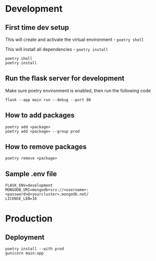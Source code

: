 # Development

## First time dev setup

This will create and activate the virtual environment - `poetry shell`

This will install all dependencies - `poetry install`

```
poetry shell
poetry install
```

## Run the flask server for development
Make sure poetry environment is enabled, then run the following code

```
flask --app main run --debug --port 80
```

## How to add packages

```
poetry add <package>
poetry add <package> --group prod
```

## How to remove packages

```
poetry remove <package>
```

## Sample .env file

```
FLASK_ENV=development
MONGODB_URI=mongodb+srv://<username>:<password>@<yourcluster>.mongodb.net/
LICENSE_LEN=16
```

# Production

## Deployment

```
poetry install --with prod
gunicorn main:app
```
